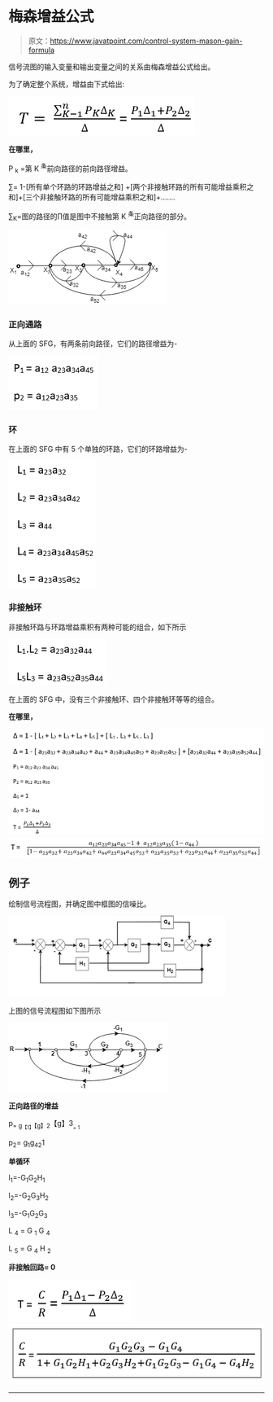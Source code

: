 # 梅森增益公式

> 原文：<https://www.javatpoint.com/control-system-mason-gain-formula>

信号流图的输入变量和输出变量之间的关系由梅森增益公式给出。

为了确定整个系统，增益由下式给出:

![MASON GAIN FORMULA](img/3d65e60ca470e378374ff3bff4d43ec8.png)

**在哪里，**

P <sub>k</sub> =第 K <sup>条</sup>前向路径的前向路径增益。

∑= 1-[所有单个环路的环路增益之和] +[两个非接触环路的所有可能增益乘积之和]+[三个非接触环路的所有可能增益乘积之和]+.......

∑<sub>K</sub>=图的路径的∏值是图中不接触第 K <sup>条</sup>正向路径的部分。

![MASON GAIN FORMULA](img/a9122462f52441bfbcda58b8fadcd679.png)

### 正向通路

从上面的 SFG，有两条前向路径，它们的路径增益为-

![MASON GAIN FORMULA](img/73d0b0e69fabed86c1372745d9d958ea.png)

### 环

在上面的 SFG 中有 5 个单独的环路，它们的环路增益为-

![MASON GAIN FORMULA](img/3359c0d254b03039c1414d47ad79075c.png)

### 非接触环

非接触环路与环路增益乘积有两种可能的组合，如下所示

![MASON GAIN FORMULA](img/7e09213667d3537dc1599208bff87096.png)

在上面的 SFG 中，没有三个非接触环、四个非接触环等等的组合。

**在哪里，**

![MASON GAIN FORMULA](img/396fb8341c897752762f25b71f77cf26.png)
![MASON GAIN FORMULA](img/7b0323dc0de2575939eacf90fecbcb8b.png)

## 例子

绘制信号流程图，并确定图中框图的信噪比。

![MASON GAIN FORMULA](img/fdbd7f84032f0e2e31aa4f34b0ed3c6f.png)

上图的信号流程图如下图所示

![MASON GAIN FORMULA](img/87356efa70082ce02fbc6fe5d9697ec1.png)

**正向路径的增益**

p<sub>= g<sub>【1】</sub>【g】2</sub>【g】3<sub><sub>= 1</sub></sub>

p<sub>2</sub>= g<sub>1</sub>g<sub>4</sub><sub>2</sub>1

**单循环**

l<sub>1</sub>=-G<sub>1</sub>G<sub>2</sub>H<sub>1</sub>

l<sub>2</sub>=-G<sub>2</sub>G<sub>3</sub>H<sub>2</sub>

l<sub>3</sub>=-G<sub>1</sub>G<sub>2</sub>G<sub>3</sub>

L <sub>4</sub> = G <sub>1</sub> G <sub>4</sub>

L <sub>5</sub> = G <sub>4</sub> H <sub>2</sub>

**非接触回路= 0**

![MASON GAIN FORMULA](img/b2d9706db00f2977610a3b7a28f130bd.png)
![MASON GAIN FORMULA](img/2639f359c03a0c88302c08dce1632a5e.png)

* * *